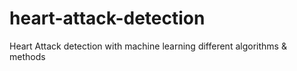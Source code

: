 # heart-attack-detection
Heart Attack detection with machine learning different algorithms &amp; methods
